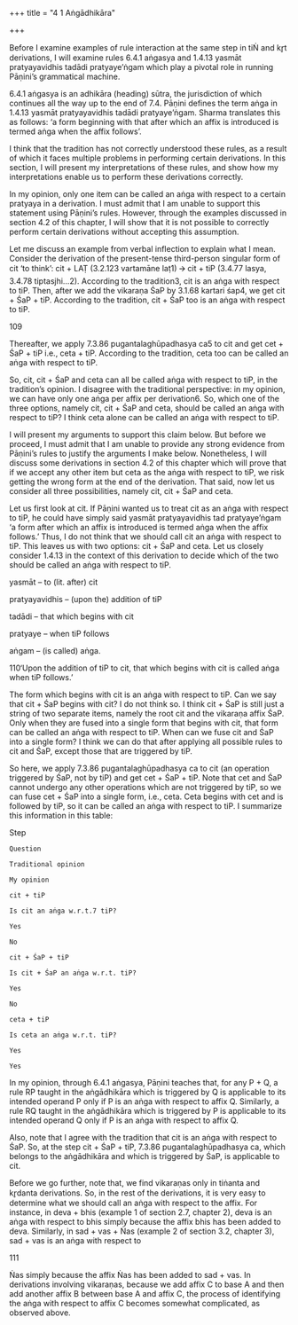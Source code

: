 +++
title = "4 1 Aṅgādhikāra"

+++

Before I examine examples of rule interaction at the same step in tiṄ and kr̥t derivations, I will  examine rules 6.4.1 aṅgasya and 1.4.13 yasmāt pratyayavidhis tadādi pratyaye’ṅgam which  play a pivotal role in running Pāṇini’s grammatical machine. 

6.4.1 aṅgasya is an adhikāra (heading) sūtra, the jurisdiction of which continues all the way  up to the end of 7.4. Pāṇini defines the term aṅga in 1.4.13 yasmāt pratyayavidhis tadādi  pratyaye’ṅgam. Sharma translates this as follows: ‘a form beginning with that after which an  affix is introduced is termed aṅga when the affix follows’. 

I think that the tradition has not correctly understood these rules, as a result of which it faces  multiple problems in performing certain derivations. In this section, I will present my  interpretations of these rules, and show how my interpretations enable us to perform these  derivations correctly. 

In my opinion, only one item can be called an aṅga with respect to a certain pratyaya in a  derivation. I must admit that I am unable to support this statement using Pāṇini’s rules.  However, through the examples discussed in section 4.2 of this chapter, I will show that it is  not possible to correctly perform certain derivations without accepting this assumption. 

Let me discuss an example from verbal inflection to explain what I mean. Consider the  derivation of the present-tense third-person singular form of cit ‘to think’: cit + LAṬ (3.2.123 vartamāne laṭ1) 🡪 cit + tiP (3.4.77 lasya, 3.4.78 tiptasjhi…2). According to the tradition3, cit  is an aṅga with respect to tiP. Then, after we add the vikaraṇa ŚaP by 3.1.68 kartari śap4, we  get cit + ŚaP + tiP. According to the tradition, cit + ŚaP too is an aṅga with respect to tiP.  

[^1]: Affix LAṬ occurs after a verbal root when the action is denoted at the current time (vartamāna). 2 Tip-tas-jhi-sip-thas-tha-mib-vas-mas-ta-ātāṁ-jha-thās-āthāṁ-dhvam-iḍ-vahi-mahiṅ. 3 Though the tradition does not explicitly state this, it becomes clear from the derivations we will  examine below that such is indeed the case.  

[^4]: Affix ŚaP occurs after a verbal root when a sārvadhātuka affix which denotes kartr̥ ‘agent’ follows.

109 

Thereafter, we apply 7.3.86 pugantalaghūpadhasya ca5 to cit and get cet + ŚaP + tiP i.e., ceta  + tiP. According to the tradition, ceta too can be called an aṅga with respect to tiP. 

So, cit, cit + ŚaP and ceta can all be called aṅga with respect to tiP, in the tradition’s opinion.  I disagree with the traditional perspective: in my opinion, we can have only one aṅga per affix  per derivation6. So, which one of the three options, namely cit, cit + ŚaP and ceta, should be  called an aṅga with respect to tiP? I think ceta alone can be called an aṅga with respect to tiP. 

I will present my arguments to support this claim below. But before we proceed, I must admit  that I am unable to provide any strong evidence from Pāṇini’s rules to justify the arguments I  make below. Nonetheless, I will discuss some derivations in section 4.2 of this chapter which  will prove that if we accept any other item but ceta as the aṅga with respect to tiP, we risk  getting the wrong form at the end of the derivation. That said, now let us consider all three  possibilities, namely cit, cit + ŚaP and ceta.  

Let us first look at cit. If Pāṇini wanted us to treat cit as an aṅga with respect to tiP, he could  have simply said yasmāt pratyayavidhis tad pratyaye’ṅgam ‘a form after which an affix is  introduced is termed aṅga when the affix follows.’ Thus, I do not think that we should call cit  an aṅga with respect to tiP. This leaves us with two options: cit + ŚaP and ceta. Let us closely  consider 1.4.13 in the context of this derivation to decide which of the two should be called an  aṅga with respect to tiP.  

yasmāt – to (lit. after) cit 

pratyayavidhis – (upon the) addition of tiP 

tadādi – that which begins with cit 

pratyaye – when tiP follows 

aṅgam – (is called) aṅga. 

[^5]: Guṇa replaces the iK of a verbal base which ends in the augment pUK or which has a laghu ‘light’  vowel as its penultimate sound when a sārvadhātuka or ārdhadhātuka affix follows. 6 I must clarify that, in my view, the modified version of an aṅga too can be called an aṅga, thanks to  1.1.56 sthānivad ādeśo’nalvidhau, which teaches that the substitute is treated like the substituendum,  except when an operation relative to the original sound is to be performed. So, for example, in deva +  bhyām, deva is an aṅga with respect to bhyām. By applying 7.3.102 supi ca, we get devā + bhyām. devā too can be called an aṅga with respect to bhyām by 1.1.56 sthānivad ādeśo’nalvidhau.

110‘Upon the addition of tiP to cit, that which begins with cit is called aṅga when tiP follows.’ 

The form which begins with cit is an aṅga with respect to tiP. Can we say that cit + ŚaP begins with cit? I do not think so. I think cit + ŚaP is still just a string of two separate items, namely  the root cit and the vikaraṇa affix ŚaP. Only when they are fused into a single form that begins  with cit, that form can be called an aṅga with respect to tiP. When can we fuse cit and ŚaP into  a single form? I think we can do that after applying all possible rules to cit and ŚaP, except  those that are triggered by tiP.  

So here, we apply 7.3.86 pugantalaghūpadhasya ca to cit (an operation triggered by ŚaP, not  by tiP) and get cet + ŚaP + tiP. Note that cet and ŚaP cannot undergo any other operations which are not triggered by tiP, so we can fuse cet + ŚaP into a single form, i.e., ceta. Ceta begins with cet and is followed by tiP, so it can be called an aṅga with respect to tiP. I  summarize this information in this table: 

Step 

	Question 

	Traditional opinion 

	My opinion

	cit + tiP 

	Is cit an aṅga w.r.t.7 tiP? 

	Yes 

	No

	cit + ŚaP + tiP 

	Is cit + ŚaP an aṅga w.r.t. tiP? 

	Yes 

	No

	ceta + tiP 

	Is ceta an aṅga w.r.t. tiP? 

	Yes 

	Yes

	







In my opinion, through 6.4.1 aṅgasya, Pāṇini teaches that, for any P + Q, a rule RP taught in  the aṅgādhikāra which is triggered by Q is applicable to its intended operand P only if P is an  aṅga with respect to affix Q. Similarly, a rule RQ taught in the aṅgādhikāra which is triggered  by P is applicable to its intended operand Q only if P is an aṅga with respect to affix Q. 

Also, note that I agree with the tradition that cit is an aṅga with respect to ŚaP. So, at the step  cit + ŚaP + tiP, 7.3.86 pugantalaghūpadhasya ca, which belongs to the aṅgādhikāra and  which is triggered by ŚaP, is applicable to cit.  

Before we go further, note that, we find vikaraṇas only in tiṅanta and kr̥danta derivations. So,  in the rest of the derivations, it is very easy to determine what we should call an aṅga with  respect to the affix. For instance, in deva + bhis (example 1 of section 2.7, chapter 2), deva is  an aṅga with respect to bhis simply because the affix bhis has been added to deva. Similarly,  in sad + vas + Ṅas (example 2 of section 3.2, chapter 3), sad + vas is an aṅga with respect to  

[^7]: w.r.t. = with respect to.

111 

Ṅas simply because the affix Ṅas has been added to sad + vas. In derivations involving  vikaraṇas, because we add affix C to base A and then add another affix B between base A and  affix C, the process of identifying the aṅga with respect to affix C becomes somewhat  complicated, as observed above.  
